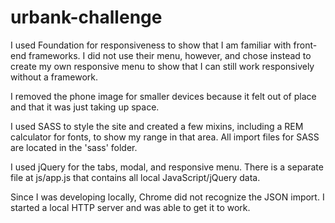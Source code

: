 # urbank-challenge
I used Foundation for responsiveness to show that I am familiar with front-end frameworks. I did not use their menu, however, and chose instead to create my own responsive menu to show that I can still work responsively without a framework.

I removed the phone image for smaller devices because it felt out of place and that it was just taking up space.

I used SASS to style the site and created a few mixins, including a REM calculator for fonts, to show my range in that area. All import files for SASS are located in the 'sass' folder.

I used jQuery for the tabs, modal, and responsive menu. There is a separate file at js/app.js that contains all local JavaScript/jQuery data.

Since I was developing locally, Chrome did not recognize the JSON import. I started a local HTTP server and was able to get it to work. 
